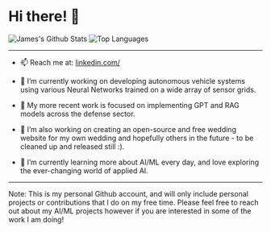# Hi there! 👋


![James's Github Stats](https://github-readme-stats.vercel.app/api?username=jpoir&count_private=true&hide=issues)
![Top Languages](https://github-readme-stats.vercel.app/api/top-langs/?username=jpoir&layout=compact)

---
- 📫 Reach me at: [linkedin.com/](https://www.linkedin.com/in/jpoir/)

- 🔭 I’m currently working on developing autonomous vehicle systems using various Neural Networks trained on a wide array of sensor grids.
- 🔭 My more recent work is focused on implementing GPT and RAG models across the defense sector.
- 🔭 I’m also working on creating an open-source and free wedding website for my own wedding and hopefully others in the future - to be cleaned up and released still :).
- 🌱 I’m currently learning more about AI/ML every day, and love exploring the ever-changing world of applied AI.
---

Note: This is my personal Github account, and will only include personal projects or contributions that I do on my free time.  Please feel free to reach out about my AI/ML projects however if you are interested in some of the work I am doing!
<!-- **jpoirier1/jpoirier1** is a ✨ _special_ ✨ repository because its `README.md` (this file) appears on your GitHub profile.

Templates:

- 🔭 I’m currently working on ...
- 🌱 I’m currently learning ...
- 👯 I’m looking to collaborate on ...
- 🤔 I’m looking for help with ...
- 💬 Ask me about ...
- 📫 How to reach me: ...
- 😄 Pronouns: ...
- ⚡ Fun fact: ...
-->
